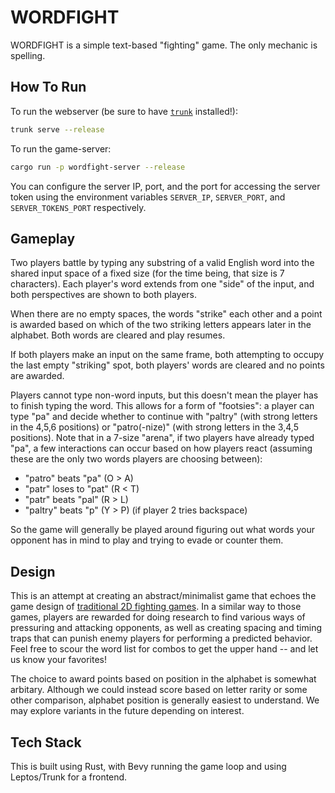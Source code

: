 # WORDFIGHT

WORDFIGHT is a simple text-based "fighting" game. The only mechanic is spelling.

## How To Run

To run the webserver (be sure to have [`trunk`](https://trunkrs.dev/) installed!):

```sh
trunk serve --release
```

To run the game-server:

```sh
cargo run -p wordfight-server --release
```

You can configure the server IP, port, and the port for accessing the server token using the environment variables `SERVER_IP`, `SERVER_PORT`, and `SERVER_TOKENS_PORT` respectively.

## Gameplay

Two players battle by typing any substring of a valid English word into the shared input space of a fixed size (for the time being, that size is 7 characters). Each player's word extends from one "side" of the input, and both perspectives are shown to both players.

When there are no empty spaces, the words "strike" each other and a point is awarded based on which of the two striking letters appears later in the alphabet. Both words are cleared and play resumes.

If both players make an input on the same frame, both attempting to occupy the last empty "striking" spot, both players' words are cleared and no points are awarded.

Players cannot type non-word inputs, but this doesn't mean the player has to finish typing the word. This allows for a form of "footsies": a player can type "pa" and decide whether to continue with "paltry" (with strong letters in the 4,5,6 positions) or "patro(-nize)" (with strong letters in the 3,4,5 positions). Note that in a 7-size "arena", if two players have already typed "pa", a few interactions can occur based on how players react (assuming these are the only two words players are choosing between):

- "patro" beats "pa" (O > A)
- "patr" loses to "pat" (R < T)
- "patr" beats "pal" (R > L)
- "paltry" beats "p" (Y > P) (if player 2 tries backspace)

So the game will generally be played around figuring out what words your opponent has in mind to play and trying to evade or counter them.

## Design

This is an attempt at creating an abstract/minimalist game that echoes the game design of [traditional 2D fighting games](https://en.wikipedia.org/wiki/Fighting_game#Game_design). In a similar way to those games, players are rewarded for doing research to find various ways of pressuring and attacking opponents, as well as creating spacing and timing traps that can punish enemy players for performing a predicted behavior. Feel free to scour the word list for combos to get the upper hand -- and let us know your favorites!

The choice to award points based on position in the alphabet is somewhat arbitary. Although we could instead score based on letter rarity or some other comparison, alphabet position is generally easiest to understand. We may explore variants in the future depending on interest.

## Tech Stack

This is built using Rust, with Bevy running the game loop and using Leptos/Trunk for a frontend.
